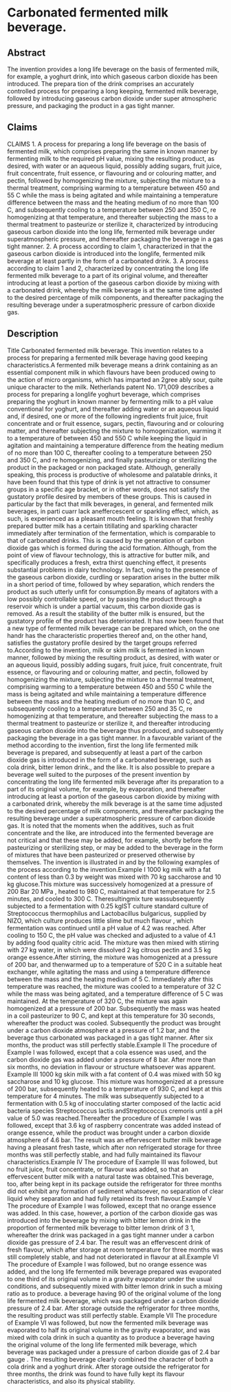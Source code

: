 # Carbonated fermented milk beverage.

## Abstract
The invention provides a long life beverage on the basis of fermented milk, for example, a yoghurt drink, into which gaseous carbon dioxide has been introduced. The prepara tion of the drink comprises an accurately controlled process for preparing a long keeping, fermented milk beverage, followed by introducing gaseous carbon dioxide under super atmospheric pressure, and packaging the product in a gas tight manner.

## Claims
CLAIMS 1. A process for preparing a long life beverage on the basis of fermented milk, which comprises preparing the same in known manner by fermenting milk to the required pH value, mixing the resulting product, as desired, with water or an aqueous liquid, possibly adding sugars, fruit juice, fruit concentrate, fruit essence, or flavouring and or colouring matter, and pectin, followed by homogenizing the mixture, subjecting the mixture to a thermal treatment, comprising warming to a temperature between 450 and 55 C while the mass is being agitated and while maintaining a temperature difference between the mass and the heating medium of no more than 100 C, and subsequently cooling to a temperature between 250 and 350 C, re homogenizing at that temperature, and thereafter subjecting the mass to a thermal treatment to pasteurize or sterilize it, characterized by introducing gaseous carbon dioxide into the long life, fermented milk beverage under superatmospheric pressure, and thereafter packaging the beverage in a gas tight manner. 2. A process according to claim 1, characterized in that the gaseous carbon dioxide is introduced into the longlife, fermented milk beverage at least partly in the form of a carbonated drink. 3. A process according to claim 1 and 2, characterized by concentrating the long life fermented milk beverage to a part of its original volume, and thereafter introducing at least a portion of the gaseous carbon dioxide by mixing with a carbonated drink, whereby the milk beverage is at the same time adjusted to the desired percentage of milk components, and thereafter packaging the resulting beverage under a superatmospheric pressure of carbon dioxide gas.

## Description
Title Carbonated fermented milk beverage. This invention relates to a process for preparing a fermented milk beverage having good keeping characteristics.A fermented milk beverage means a drink containing as an essential component milk in which flavours have been produced owing to the action of micro organisms, which has imparted an 2gree ably sour, quite unique character to the milk. Netherlands patent No. 171,009 describes a process for preparing a longlife yoghurt beverage, which comprises preparing the yoghurt in known manner by fermenting milk to a pH value conventional for yoghurt, and thereafter adding water or an aqueous liquid and, if desired, one or more of the following ingredients fruit juice, fruit concentrate and or fruit essence, sugars, pectin, flavouring and or colouring matter, and thereafter subjecting the mixture to homogenization, warming it to a temperature of between 450 and 550 C while keeping the liquid in agitation and maintaining a temperature difference from the heating medium of no more than 100 C, thereafter cooling to a temperature between 250 and 350 C, and re homogenizing, and finally pasteurizing or sterilizing the product in the packaged or non packaged state. Although, generally speaking, this process is productive of wholesome and palatable drinks, it have been found that this type of drink is yet not attractive to consumer groups in a specific age bracket, or in other words, does not satisfy the gustatory profile desired by members of these groups. This is caused in particular by the fact that milk beverages, in general, and fermented milk beverages, in parti cuarr lack aneffercescent or sparkling effect, which, as such, is experienced as a pleasant mouth feeling. It is known that freshly prepared butter milk has a certain titillating and sparkling character immediately after termination of the fermentation, which is comparable to that of carbonated drinks. This is caused by the generation of carbon dioxide gas which is formed during the acid formation. Although, from the point of view of flavour technology, this is attractive for butter milk, and specifically produces a fresh, extra thirst quenching effect, it presents substantial problems in dairy technology. In fact, owing to the presence of the gaseous carbon dioxide, curdling or separation arises in the butter milk in a short period of time, followed by whey separation, which renders the product as such utterly unfit for consumption.By means of agitators with a low possibly controllable speed, or by passing the product through a reservoir which is under a partial vacuum, thìs carbon dioxide gas is removed. As a result the stability of the butter milk is ensured, but the gustatory profile of the product has deteriorated. It has now been found that a new type of fermented milk beverage can be prepared which, on the one handr has the characteristic properties thereof and, on the other hand, satisfies the gustatory profile desired by the target groups referred to.According to the invention, milk or skim milk is fermented in known manner, followed by mixing the resulting product, as desired, with water or an aqueous liquid, possibly adding sugars, fruit juice, fruit concentrate, fruit essence, or flavouring and or colouring matter, and pectin, followed by homogenizing the mixture, subjecting the mixture to a thermal treatment, comprising warming to a temperature between 450 and 550 C while the mass is being agitated and while maintaining a temperature difference between the mass and the heating medium of no more than 10 C, and subsequently cooling to a temperature between 250 and 35 C, re homogenizing at that temperature, and thereafter subjecting the mass to a thermal treatment to pasteurize or sterilize it, and thereafter introducing gaseous carbon dioxide into the beverage thus produced, and subsequently packaging the beverage in a gas tight manner. In a favourable variant of the method according to the invention, first the long life fermented milk beverage is prepared, and subsequently at least a part of the carbon dioxide gas is introduced in the form of a carbonated beverage, such as cola drink, bitter lemon drink., and the like. It is also possible to prepare a beverage well suited to the purposes of the present invention by concentrating the long life fermented milk beverage after its preparation to a part of its original volume, for example, by evaporation, and thereafter introducing at least a portion of the gaseous carbon dioxide by mixing with a carbonated drink, whereby the milk beverage is at the same time adjusted to the desired percentage of milk components, and thereafter packaging the resulting beverage under a superatmospheric pressure of carbon dioxide gas. It is noted that the moments when the additives, such as fruit concentrate and the like, are introduced into the fermented beverage are not critical and that these may be added, for example, shortly before the pasteurizing or sterilizing step, or may be added to the beverage in the form of mixtures that have been pasteurized or preserved otherwise by themselves. The invention is illustrated in and by the following examples of the process according to the invention.Example I 1000 kg milk with a fat content of less than 0.3 by weight was mixed with 70 kg saccharose and 10 kg glucose.This mixture was successively homogenized at a pressure of 200 Bar 20 MPa , heated to 980 C, maintained at that temperature for 2.5 minutes, and cooled to 300 C. Theresultingmix ture wassubsequently subjected to a fermentation with 0.25 kgIST culture standard culture of Streptococcus thermophilus and Lactobacillus bulgaricus, supplied by NIZO, which culture produces little slime but much flavour , which fermentation was continued until a pH value of 4.2 was reached. After cooling to 150 C, the pH value was checked and adjusted to a value of 4.1 by adding food quality citric acid. The mixture was then mixed with stirring with 27 kg water, in which were dissolved 2 kg citrous pectin and 3.5 kg orange essence.After stirring, the mixture was homogenized at a pressure of 200 bar, and thenwarmed up to a temperature of 520 C in a suitable heat exchanger, while agitating the mass and using a temperature difference between the mass and the heating medium of 5 C. Immediately after this temperature was reached, the mixture was cooled to a temperature of 32 C while the mass was being agitated, and a temperature difference of 5 C was maintained. At the temperature of 320 C, the mixture was again homogenized at a pressure of 200 bar. Subsequently the mass was heated in a coil pasteurizer to 90 C, and kept at this temperature for 30 seconds, whereafter the product was cooled. Subsequently the product was brought under a carbon dioxide atmosphere at a pressure of 1.2 bar, and the beverage thus carbonated was packaged in a gas tight manner. After six months, the product was still perfectly stable.Example II The procedure of Example I was followed, except that a cola essence was used, and the carbon dioxide gas was added under a pressure of 8 bar. After more than six months, no deviation in flavour or structure whatsoever was apparent. Example III 1000 kg skin milk with a fat content of 0.4 was mixed with 50 kg saccharose and 10 kg glucose. This mixture was homogenized at a pressure of 200 bar, subsequently heated to a temperature of 930 C, and kept at this temperature for 4 minutes. The milk was subsequently subjected to a fermentation with 0.5 kg of inocculating starter composed of the lactic acid bacteria species Streptococcus lactis andStreptococcus cremoris until a pH value of 5.0 was reached.Thereafter the procedure of Example I was followed, except that 3.6 kg of raspberry concentrate was added instead of orange essence, while the product was brought under a carbon dioxide atmosphere of 4.6 bar. The result was an effervescent butter milk beverage having a pleasant fresh taste, which after non refrigerated storage for three months was still perfectly stable, and had fully maintained its flavour characteristics.Example IV The procedure of Example III was followed, but no fruit juice, fruit concentrate, or flavour was added, so that an effervescent butter milk with a natural taste was obtained.This beverage, too, after being kept in its package outside the refrigerator for three months did not exhibit any formation of sediment whatsoever, no separation of clear liquid whey separation and had fully retained its fresh flavour.Example V The procedure of Example I was followed, except that no orange essence was added. In this case, however, a portion of the carbon dioxide gas was introduced into the beverage by mixing with bitter lemon drink in the proportion of fermented milk beverage to bitter lemon drink of 3 1, whereafter the drink was packaged in a gas tight manner under a carbon dioxide gas pressure of 2.4 bar. The result was an effervescent drink of fresh flavour, which after storage at room temperature for three months was still completely stable, and had not deteriorated in flavour at all.Example VI The procedure of Example I was followed, but no orange essence was added, and the long life fermented milk beverage prepared was evaporated to one third of its original volume in a gravity evaporator under the usual conditions, and subsequently mixed with bitter lemon drink in such a mixing ratio as to produce. a beverage having 90 of the original volume of the long life fermented milk beverage, which was packaged under a carbon dioxide pressure of 2.4 bar. After storage outside the refrigerator for three months, the resulting product was still perfectly stable. Example VII The procedure of Example VI was followed, but now the fermented milk beverage was evaporated to half its original volume in the gravity evaporator, and was mixed with cola drink in such a quantity as to produce a beverage having the original volume of the long life fermented milk beverage, which beverage was packaged under a pressure of carbon dioxide gas of 2.4 bar gauge . The resulting beverage clearly combined the character of both a cola drink and a yoghurt drink. After storage outside the refrigerator for three months, the drink was found to have fully kept its flavour characteristics, and also its physical stability.